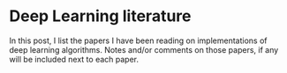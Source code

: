 # Deep Learning literature

In this post, I list the papers I have been reading on implementations of deep learning algorithms. 
Notes and/or comments on those papers, if any will be included next to each paper.
